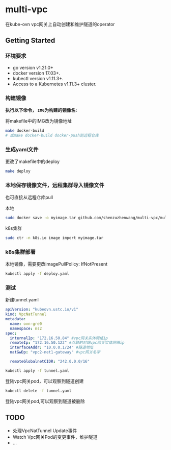 # multi-vpc
在kube-ovn vpc网关上自动创建和维护隧道的operator

## Getting Started

### 环境要求
- go version v1.21.0+
- docker version 17.03+.
- kubectl version v1.11.3+.
- Access to a Kubernetes v1.11.3+ cluster.

### 构建镜像
**执行以下命令， `IMG`为构建的镜像名:**

将makefile中的IMG改为镜像地址

```sh
make docker-build 
# 或make docker-build docker-push到远程仓库
```

### 生成yaml文件

更改了makefile中的deploy

```sh
make deploy
```

### 本地保存镜像文件，远程集群导入镜像文件

也可直接从远程仓库pull

本地
```sh
sudo docker save -o myimage.tar github.com/shenzuzhenwang/multi-vpc/multivpc:latest
```

k8s集群
```sh
sudo ctr -n k8s.io image import myimage.tar
```

### k8s集群部署

本地镜像，需要更改imagePullPolicy: IfNotPresent

```sh
kubectl apply -f deploy.yaml
```

### 测试

新建tunnel.yaml
```yaml
apiVersion: "kubeovn.ustc.io/v1"
kind: VpcNatTunnel
metadata:
  name: ovn-gre0
  namespace: ns2
spec:
  internalIp: "172.16.50.84" #vpc网关实体网络ip
  remoteIp: "172.16.50.122" #互联的对端vpc网关实体网络ip
  interfaceAddr: "10.0.0.1/24" #隧道地址
  natGwDp: "vpc2-net1-gateway" #vpc网关名字

  remoteGlobalnetCIDR: "242.0.0.0/16"

```
```sh
kubectl apply -f tunnel.yaml
```
登陆vpc网关pod，可以观察到隧道创建
```sh
kubectl delete -f tunnel.yaml
```
登陆vpc网关pod,可以观察到隧道被删除

## TODO
+ 处理VpcNatTunnel Update事件
+ Watch Vpc网关Pod的变更事件，维护隧道
+ ...